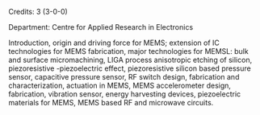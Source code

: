 Credits: 3 (3-0-0)

Department: Centre for Applied Research in Electronics

Introduction, origin and driving force for MEMS; extension of IC technologies for MEMS fabrication, major technologies for MEMSL: bulk and surface micromachining, LIGA process anisotropic etching of silicon, piezoresistive -piezoelectric effect, piezoresistive silicon based pressure sensor, capacitive pressure sensor, RF switch design, fabrication and characterization, actuation in MEMS, MEMS accelerometer design, fabrication, vibration sensor, energy harvesting devices, piezoelectric materials for MEMS, MEMS based RF and microwave circuits.